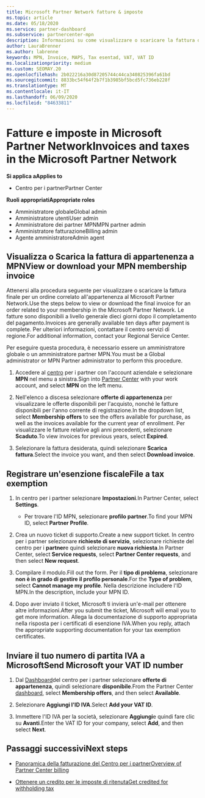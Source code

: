 ```yaml
---
title: Microsoft Partner Network fatture & imposte
ms.topic: article
ms.date: 05/18/2020
ms.service: partner-dashboard
ms.subservice: partnercenter-mpn
description: Informazioni su come visualizzare o scaricare la fattura di appartenenza a MPN, su come archiviare l'esenzione fiscale e su come inviare a Microsoft il numero di ID IVA.
author: LauraBrenner
ms.author: labrenne
keywords: MPN, Invoice, MAPS, Tax esentad, VAT, VAT ID
ms.localizationpriority: medium
ms.custom: SEOMAY.20
ms.openlocfilehash: 2b022216a30d87205744c44ca340825396fa61bd
ms.sourcegitcommit: 8833bc54f64f2b7f1b3985bf5bcd5fc736eb228f
ms.translationtype: MT
ms.contentlocale: it-IT
ms.lasthandoff: 06/09/2020
ms.locfileid: "84633811"
---
```

# <a name="invoices-and-taxes-in-the-microsoft-partner-network"></a><span data-ttu-id="71610-104">Fatture e imposte in Microsoft Partner Network</span><span class="sxs-lookup"><span data-stu-id="71610-104">Invoices and taxes in the Microsoft Partner Network</span></span>

<span data-ttu-id="71610-105">**Si applica a**</span><span class="sxs-lookup"><span data-stu-id="71610-105">**Applies to**</span></span>

- <span data-ttu-id="71610-106">Centro per i partner</span><span class="sxs-lookup"><span data-stu-id="71610-106">Partner Center</span></span>

<span data-ttu-id="71610-107">**Ruoli appropriati**</span><span class="sxs-lookup"><span data-stu-id="71610-107">**Appropriate roles**</span></span>

- <span data-ttu-id="71610-108">Amministratore globale</span><span class="sxs-lookup"><span data-stu-id="71610-108">Global admin</span></span>
- <span data-ttu-id="71610-109">Amministratore utenti</span><span class="sxs-lookup"><span data-stu-id="71610-109">User admin</span></span>
- <span data-ttu-id="71610-110">Amministratore dei partner MPN</span><span class="sxs-lookup"><span data-stu-id="71610-110">MPN partner admin</span></span>
- <span data-ttu-id="71610-111">Amministratore fatturazione</span><span class="sxs-lookup"><span data-stu-id="71610-111">Billing admin</span></span>
- <span data-ttu-id="71610-112">Agente amministratore</span><span class="sxs-lookup"><span data-stu-id="71610-112">Admin agent</span></span>

## <a name="view-or-download-your-mpn-membership-invoice"></a><span data-ttu-id="71610-113">Visualizza o Scarica la fattura di appartenenza a MPN</span><span class="sxs-lookup"><span data-stu-id="71610-113">View or download your MPN membership invoice</span></span>

<span data-ttu-id="71610-114">Attenersi alla procedura seguente per visualizzare o scaricare la fattura finale per un ordine correlato all'appartenenza al Microsoft Partner Network.</span><span class="sxs-lookup"><span data-stu-id="71610-114">Use the steps below to view or download the final invoice for an order related to your membership in the Microsoft Partner Network.</span></span> <span data-ttu-id="71610-115">Le fatture sono disponibili a livello generale dieci giorni dopo il completamento del pagamento.</span><span class="sxs-lookup"><span data-stu-id="71610-115">Invoices are generally available ten days after payment is complete.</span></span> <span data-ttu-id="71610-116">Per ulteriori informazioni, contattare il centro servizi di regione.</span><span class="sxs-lookup"><span data-stu-id="71610-116">For additional information, contact your Regional Service Center.</span></span>  

<span data-ttu-id="71610-117">Per eseguire questa procedura, è necessario essere un amministratore globale o un amministratore partner MPN.</span><span class="sxs-lookup"><span data-stu-id="71610-117">You must be a Global administrator or MPN Partner administrator to perform this procedure.</span></span> 

1.  <span data-ttu-id="71610-118">Accedere al [centro](https://partner.microsoft.com/dashboard/home) per i partner con l'account aziendale e selezionare **MPN** nel menu a sinistra.</span><span class="sxs-lookup"><span data-stu-id="71610-118">Sign into [Partner Center](https://partner.microsoft.com/dashboard/home) with your work account, and select **MPN** on the left menu.</span></span>

4.  <span data-ttu-id="71610-119">Nell'elenco a discesa selezionare **offerte di appartenenza** per visualizzare le offerte disponibili per l'acquisto, nonché le fatture disponibili per l'anno corrente di registrazione.</span><span class="sxs-lookup"><span data-stu-id="71610-119">In the dropdown list, select **Membership offers** to see the offers available for purchase, as well as the invoices available for the current year of enrollment.</span></span> <span data-ttu-id="71610-120">Per visualizzare le fatture relative agli anni precedenti, selezionare **Scaduto**.</span><span class="sxs-lookup"><span data-stu-id="71610-120">To view invoices for previous years, select **Expired**.</span></span>

6.  <span data-ttu-id="71610-121">Selezionare la fattura desiderata, quindi selezionare **Scarica fattura**.</span><span class="sxs-lookup"><span data-stu-id="71610-121">Select the invoice you want, and then select **Download invoice**.</span></span> 

## <a name="file-a-tax-exemption"></a><span data-ttu-id="71610-122">Registrare un'esenzione fiscale</span><span class="sxs-lookup"><span data-stu-id="71610-122">File a tax exemption</span></span>

1.  <span data-ttu-id="71610-123">In centro per i partner selezionare **Impostazioni**.</span><span class="sxs-lookup"><span data-stu-id="71610-123">In Partner Center, select **Settings**.</span></span>
    - <span data-ttu-id="71610-124">Per trovare l'ID MPN, selezionare **profilo partner**.</span><span class="sxs-lookup"><span data-stu-id="71610-124">To find your MPN ID, select **Partner Profile**.</span></span>

2.  <span data-ttu-id="71610-125">Crea un nuovo ticket di supporto.</span><span class="sxs-lookup"><span data-stu-id="71610-125">Create a new support ticket.</span></span> <span data-ttu-id="71610-126">In centro per i partner selezionare **richieste di servizio**, selezionare richieste del centro per i **partner**e quindi selezionare **nuova richiesta**.</span><span class="sxs-lookup"><span data-stu-id="71610-126">In Partner Center, select **Service requests**, select **Partner Center requests**, and then select **New request**.</span></span>

3.  <span data-ttu-id="71610-127">Compilare il modulo.</span><span class="sxs-lookup"><span data-stu-id="71610-127">Fill out the form.</span></span> <span data-ttu-id="71610-128">Per il **tipo di problema**, selezionare **non è in grado di gestire il profilo personale**.</span><span class="sxs-lookup"><span data-stu-id="71610-128">For the **Type of problem**, select **Cannot manage my profile**.</span></span> <span data-ttu-id="71610-129">Nella descrizione includere l'ID MPN.</span><span class="sxs-lookup"><span data-stu-id="71610-129">In the description, include your MPN ID.</span></span>

4.  <span data-ttu-id="71610-130">Dopo aver inviato il ticket, Microsoft ti invierà un'e-mail per ottenere altre informazioni.</span><span class="sxs-lookup"><span data-stu-id="71610-130">After you submit the ticket, Microsoft will email you to get more information.</span></span> <span data-ttu-id="71610-131">Allega la documentazione di supporto appropriata nella risposta per i certificati di esenzione IVA.</span><span class="sxs-lookup"><span data-stu-id="71610-131">When you reply, attach the appropriate supporting documentation for your tax exemption certificates.</span></span>

## <a name="send-microsoft-your-vat-id-number"></a><span data-ttu-id="71610-132">Inviare il tuo numero di partita IVA a Microsoft</span><span class="sxs-lookup"><span data-stu-id="71610-132">Send Microsoft your VAT ID number</span></span>

1.  <span data-ttu-id="71610-133">Dal [Dashboard](https://partner.microsoft.com/dashboard/home)del centro per i partner selezionare **offerte di appartenenza**, quindi selezionare **disponibile**.</span><span class="sxs-lookup"><span data-stu-id="71610-133">From the Partner Center [dashboard](https://partner.microsoft.com/dashboard/home), select **Membership offers**, and then select **Available**.</span></span> 

2.  <span data-ttu-id="71610-134">Selezionare **Aggiungi l'ID IVA**.</span><span class="sxs-lookup"><span data-stu-id="71610-134">Select **Add your VAT ID**.</span></span> 

3.  <span data-ttu-id="71610-135">Immettere l'ID IVA per la società, selezionare **Aggiungi**e quindi fare clic su **Avanti**.</span><span class="sxs-lookup"><span data-stu-id="71610-135">Enter the VAT ID for your company, select **Add**, and then select **Next**.</span></span> 

## <a name="next-steps"></a><span data-ttu-id="71610-136">Passaggi successivi</span><span class="sxs-lookup"><span data-stu-id="71610-136">Next steps</span></span>

- [<span data-ttu-id="71610-137">Panoramica della fatturazione del Centro per i partner</span><span class="sxs-lookup"><span data-stu-id="71610-137">Overview of Partner Center billing</span></span>](billing-basics.md)

- [<span data-ttu-id="71610-138">Ottenere un credito per le imposte di ritenuta</span><span class="sxs-lookup"><span data-stu-id="71610-138">Get credited for withholding tax</span></span>](withholding-tax-credit-form.md)